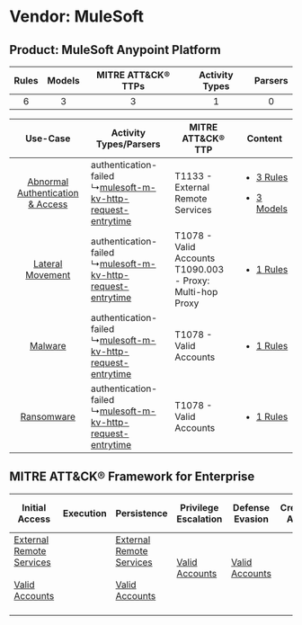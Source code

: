 Vendor: MuleSoft
================
Product: MuleSoft Anypoint Platform
-----------------------------------
| Rules | Models | MITRE ATT&CK® TTPs | Activity Types | Parsers |
|:-----:|:------:|:------------------:|:--------------:|:-------:|
|   6   |   3    |         3          |       1        |    0    |

|    Use-Case    | Activity Types/Parsers    | MITRE ATT&CK® TTP    | Content    |
|:----:| ---- | ---- | ---- |
| [Abnormal Authentication & Access](../../../UseCases/uc_abnormal_authentication_&_access.md) |  authentication-failed<br> ↳[mulesoft-m-kv-http-request-entrytime](Ps/pC_mulesoftmkvhttprequestentrytime.md)<br> | T1133 - External Remote Services<br>    | [<ul><li>3 Rules</li></ul><ul><li>3 Models</li></ul>](RM/r_m_mulesoft_mulesoft_anypoint_platform_Abnormal_Authentication_&_Access.md) |
|    [Lateral Movement](../../../UseCases/uc_lateral_movement.md)    |  authentication-failed<br> ↳[mulesoft-m-kv-http-request-entrytime](Ps/pC_mulesoftmkvhttprequestentrytime.md)<br> | T1078 - Valid Accounts<br>T1090.003 - Proxy: Multi-hop Proxy<br> | [<ul><li>1 Rules</li></ul>](RM/r_m_mulesoft_mulesoft_anypoint_platform_Lateral_Movement.md)    |
|    [Malware](../../../UseCases/uc_malware.md)    |  authentication-failed<br> ↳[mulesoft-m-kv-http-request-entrytime](Ps/pC_mulesoftmkvhttprequestentrytime.md)<br> | T1078 - Valid Accounts<br>    | [<ul><li>1 Rules</li></ul>](RM/r_m_mulesoft_mulesoft_anypoint_platform_Malware.md)    |
|    [Ransomware](../../../UseCases/uc_ransomware.md)    |  authentication-failed<br> ↳[mulesoft-m-kv-http-request-entrytime](Ps/pC_mulesoftmkvhttprequestentrytime.md)<br> | T1078 - Valid Accounts<br>    | [<ul><li>1 Rules</li></ul>](RM/r_m_mulesoft_mulesoft_anypoint_platform_Ransomware.md)    |

MITRE ATT&CK® Framework for Enterprise
--------------------------------------
| Initial Access                                                                                                                                   | Execution | Persistence                                                                                                                                      | Privilege Escalation                                                | Defense Evasion                                                     | Credential Access | Discovery | Lateral Movement | Collection | Command and Control                                                                                                                       | Exfiltration | Impact |
| ------------------------------------------------------------------------------------------------------------------------------------------------ | --------- | ------------------------------------------------------------------------------------------------------------------------------------------------ | ------------------------------------------------------------------- | ------------------------------------------------------------------- | ----------------- | --------- | ---------------- | ---------- | ----------------------------------------------------------------------------------------------------------------------------------------- | ------------ | ------ |
| [External Remote Services](https://attack.mitre.org/techniques/T1133)<br><br>[Valid Accounts](https://attack.mitre.org/techniques/T1078)<br><br> |           | [External Remote Services](https://attack.mitre.org/techniques/T1133)<br><br>[Valid Accounts](https://attack.mitre.org/techniques/T1078)<br><br> | [Valid Accounts](https://attack.mitre.org/techniques/T1078)<br><br> | [Valid Accounts](https://attack.mitre.org/techniques/T1078)<br><br> |                   |           |                  |            | [Proxy: Multi-hop Proxy](https://attack.mitre.org/techniques/T1090/003)<br><br>[Proxy](https://attack.mitre.org/techniques/T1090)<br><br> |              |        |
